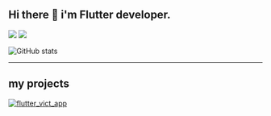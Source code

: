 ## Hi there 👋 i'm Flutter developer.

[![](https://img.shields.io/badge/Dart-grey?style=for-the-badge&logo=dart)](https://dart.dev/) [![](https://img.shields.io/badge/Flutter-grey?style=for-the-badge&logo=flutter)](http://flutter.dev/) 

![GitHub stats](https://github-readme-stats.vercel.app/api?username=chevic4&show_icons=true&count_private=true)

---  
## my projects

[![flutter_vict_app](https://github-readme-stats.vercel.app/api/pin/?username=chevic4&repo=flutter_vict_app)](https://github.com/chevic4/flutter_vict_app) 




<!--
**chevic4/chevic4** is a ✨ _special_ ✨ repository because its `README.md` (this file) appears on your GitHub profile.

Here are some ideas to get you started:

- 🔭 I’m currently working on ...
- 🌱 I’m currently learning ...
- 👯 I’m looking to collaborate on ...
- 🤔 I’m looking for help with ...
- 💬 Ask me about ...
- 📫 How to reach me: ...
- 😄 Pronouns: ...
- ⚡ Fun fact: ...
-->
